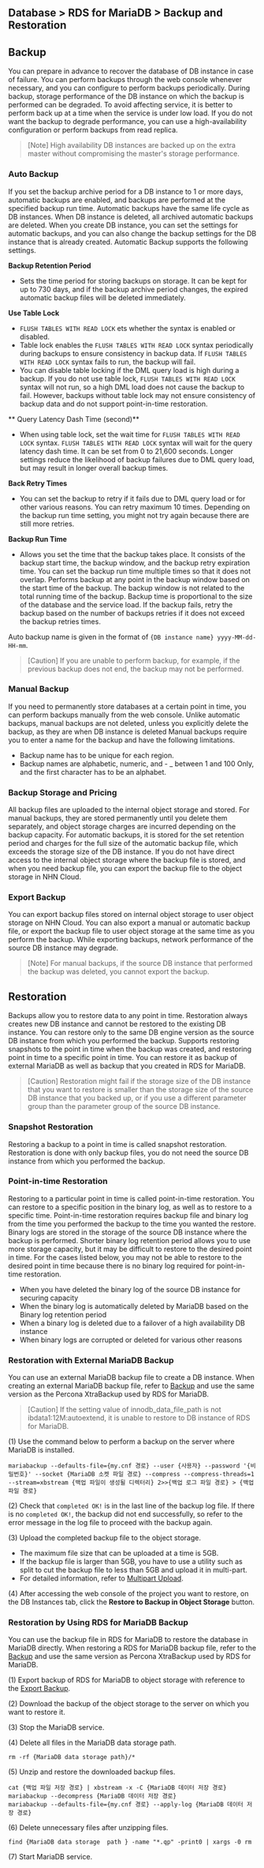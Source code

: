 ## Database > RDS for MariaDB > Backup and Restoration

## Backup

You can prepare in advance to recover the database of DB instance in case of failure. You can perform backups through the web console whenever necessary, and you can configure to perform backups periodically. During backup, storage performance of the DB instance on which the backup is performed can be degraded. To avoid affecting service, it is better to perform back up at a time when the service is under low load. If you do not want the backup to degrade performance, you can use a
high-availability configuration or perform backups from read replica.

> [Note]
> High availability DB instances are backed up on the extra master without compromising the master's storage performance.

### Auto Backup

If you set the backup archive period for a DB instance to 1 or more days, automatic backups are enabled, and backups are performed at the specified backup run time. Automatic backups have the same life cycle as DB instances. When DB instance is deleted, all archived automatic backups are deleted. When you create DB instance, you can set the settings for automatic backups, and you can also change the backup settings for the DB instance that is already created. Automatic Backup supports the
following settings.

**Backup Retention Period**

* Sets the time period for storing backups on storage. It can be kept for up to 730 days, and if the backup archive period changes, the expired automatic backup files will be deleted immediately.

**Use Table Lock**

* `FLUSH TABLES WITH READ LOCK` ets whether the syntax is enabled or disabled.
* Table lock enables the `FLUSH TABLES WITH READ LOCK` syntax periodically during backups to ensure consistency in backup data. If `FLUSH TABLES WITH READ LOCK` syntax fails to run, the backup will fail.
* You can disable table locking if the DML query load is high during a backup. If you do not use table lock, `FLUSH TABLES WITH READ LOCK` syntax will not run, so a high DML load does not cause the backup to fail. However, backups without table lock may not ensure consistency of backup data and do not support point-in-time restoration.

** Query Latency Dash Time (second)**

* When using table lock, set the wait time for `FLUSH TABLES WITH READ LOCK` syntax. `FLUSH TABLES WITH READ LOCK` syntax will wait for the query latency dash time. It can be set from 0 to 21,600 seconds. Longer settings reduce the likelihood of backup failures due to DML query load, but may result in longer overall backup times.

**Back Retry Times**

* You can set the backup to retry if it fails due to DML query load or for other various reasons. You can retry maximum 10 times. Depending on the backup run time setting, you might not try again because there are still more retries.

**Backup Run Time**

* Allows you set the time that the backup takes place. It consists of the backup start time, the backup window, and the backup retry expiration time. You can set the backup run time multiple times so that it does not overlap. Performs backup at any point in the backup window based on the start time of the backup. The backup window is not related to the total running time of the backup. Backup time is proportional to the size of the database and the service load. If the backup fails, retry the
  backup based on the number of backups retries if it does not exceed the backup retries times.

Auto backup name is given in the format of `{DB instance name} yyyy-MM-dd-HH-mm`.

> [Caution]
> If you are unable to perform backup, for example, if the previous backup does not end, the backup may not be performed.

### Manual Backup

If you need to permanently store databases at a certain point in time, you can perform backups manually from the web console. Unlike automatic backups, manual backups are not deleted, unless you explicitly delete the backup, as they are when DB instance is deleted Manual backups require you to enter a name for the backup and have the following limitations.

* Backup name has to be unique for each region.
* Backup names are alphabetic, numeric, and - _ between 1 and 100 Only, and the first character has to be an alphabet.

### Backup Storage and Pricing

All backup files are uploaded to the internal object storage and stored. For manual backups, they are stored permanently until you delete them separately, and object storage charges are incurred depending on the backup capacity. For automatic backups, it is stored for the set retention period and charges for the full size of the automatic backup file, which exceeds the storage size of the DB instance. If you do not have direct access to the internal object storage where the backup file is
stored, and when you need backup file, you can export the backup file to the object storage in NHN Cloud.

### Export Backup

You can export backup files stored on internal object storage to user object storage on NHN Cloud. You can also export a manual or automatic backup file, or export the backup file to user object storage at the same time as you perform the backup. While exporting backups, network performance of the source DB instance may degrade.

> [Note]
> For manual backups, if the source DB instance that performed the backup was deleted, you cannot export the backup.

## Restoration

Backups allow you to restore data to any point in time. Restoration always creates new DB instance and cannot be restored to the existing DB instance. You can restore only to the same DB engine version as the source DB instance from which you performed the backup. Supports restoring snapshots to the point in time when the backup was created, and restoring point in time to a specific point in time. You can restore it as backup of external MariaDB as well as backup that you created in RDS for
MariaDB.

> [Caution]
> Restoration might fail if the storage size of the DB instance that you want to restore is smaller than the storage size of the source DB instance that you backed up, or if you use a different parameter group than the parameter group of the source DB instance.

### Snapshot Restoration

Restoring a backup to a point in time is called snapshot restoration. Restoration is done with only backup files, you do not need the source DB instance from which you performed the backup.

### Point-in-time Restoration

Restoring to a particular point in time is called point-in-time restoration. You can restore to a specific position in the binary log, as well as to restore to a specific time. Point-in-time restoration requires backup file and binary log from the time you performed the backup to the time you wanted the restore. Binary logs are stored in the storage of the source DB instance where the backup is performed. Shorter binary log retention period allows you to use more storage capacity, but it may be
difficult to restore to the desired point in time. For the cases listed below, you may not be able to restore to the desired point in time because there is no binary log required for point-in-time restoration.

* When you have deleted the binary log of the source DB instance for securing capacity
* When the binary log is automatically deleted by MariaDB based on the Binary log retention period
* When a binary log is deleted due to a failover of a high availability DB instance
* When binary logs are corrupted or deleted for various other reasons

### Restoration with External MariaDB Backup

You can use an external MariaDB backup file to create a DB instance. When creating an external MariaDB backup file, refer to [Backup](backup-and-restore/#_1) and use the same version as the Percona XtraBackup used by RDS for MariaDB.

> [Caution]
> If the setting value of innodb\_data\_file\_path is not ibdata1:12M:autoextend, it is unable to restore to DB instance of RDS for MariaDB.

(1) Use the command below to perform a backup on the server where MariaDB is installed.

```
mariabackup --defaults-file={my.cnf 경로} --user {사용자} --password '{비밀번호}' --socket {MariaDB 소켓 파일 경로} --compress --compress-threads=1 --stream=xbstream {백업 파일이 생성될 디렉터리} 2>>{백업 로그 파일 경로} > {백업 파일 경로}
```

(2) Check that `completed OK!` is in the last line of the backup log file. If there is no `completed OK!`, the backup did not end successfully, so refer to the error message in the log file to proceed with the backup again.

(3) Upload the completed backup file to the object storage.

* The maximum file size that can be uploaded at a time is 5GB.
* If the backup file is larger than 5GB, you have to use a utility such as split to cut the backup file to less than 5GB and upload it in multi-part.
* For detailed information, refer to [Multipart Upload](/Storage/Object%20Storage/ko/api-guide/#_44).

(4) After accessing the web console of the project you want to restore, on the DB Instances tab, click the **Restore to Backup in Object Storage** button.

### Restoration by Using RDS for MariaDB Backup

You can use the backup file in RDS for MariaDB to restore the database in MariaDB directly. When restoring a RDS for MariaDB backup file, refer to the [Backup](backup-and-restore/#_1) and use the same version as Percona XtraBackup used by RDS for MariaDB.

(1) Export backup of RDS for MariaDB to object storage with reference to the [Export Backup](backup-and-restore/#_5).

(2) Download the backup of the object storage to the server on which you want to restore it.

(3) Stop the MariaDB service.

(4) Delete all files in the MariaDB data storage path.

``` 
rm -rf {MariaDB data storage path}/* 
```

(5) Unzip and restore the downloaded backup files.

```
cat {백업 파일 저장 경로} | xbstream -x -C {MariaDB 데이터 저장 경로}
mariabackup --decompress {MariaDB 데이터 저장 경로}
mariabackup --defaults-file={my.cnf 경로} --apply-log {MariaDB 데이터 저장 경로}
```

(6) Delete unnecessary files after unzipping files.

``` 
find {MariaDB data storage  path } -name "*.qp" -print0 | xargs -0 rm 
```

(7) Start MariaDB service. 